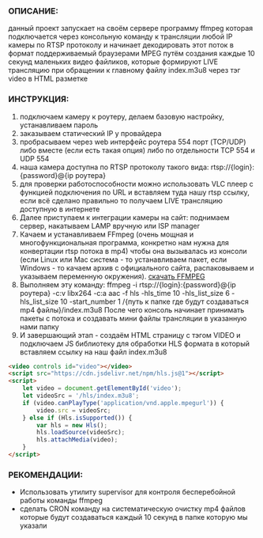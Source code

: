 ### ОПИСАНИЕ:
данный проект запускает на своём сервере программу ffmpeg которая подключается через консольную команду
к трансляции любой IP камеры по RTSP протоколу и начинает декодировать этот поток в формат поддерживаемый браузерами MPEG
путём создания каждые 10 секунд маленьких видео файликов, которые формируют LIVE трансляцию при обращении к главному файлу index.m3u8
через тэг video в HTML разметке
### ИНСТРУКЦИЯ:
1) подключаем камеру к роутеру, делаем базовую настройку, устанавливаем пароль
2) заказываем статический IP у провайдера
3) пробрасываем через web интерфейс роутера 554 порт (TCP/UDP) либо вместе (если есть такая опция) либо по отдельности TCP 554 и UDP 554
4) наша камера доступна по RTSP протоколу такого вида:  rtsp://{login}:{password}@{ip роутера}
5) для проверки работоспособности можно использовать VLC плеер с функцией подключения по URL и вставляем туда нашу rtsp ссылку, если всё сделано правильно то получаем LIVE трансляцию доступную в интернете
6) Далее приступаем к интеграции камеры на сайт: поднимаем сервер, накатываем LAMP вручную или ISP manager
7) Качаем и устанавливаем FFmpeg (очень мощная и многофункциональная программа, конкретно нам нужна для конвертации rtsp потока в mp4) чтобы она вызывалась из консоли (если Linux или Mac система - то устанавливаем пакет, если Windows - то качаем архив с официального сайта, распаковываем и указываем переменную окружения). [скачать FFMPEG](https://ffmpeg.org/download.html)
8) Выполняем эту команду: ffmpeg -i rtsp://{login}:{password}@{ip роутера} -c:v libx264 -c:a aac -f hls -hls_time 10 -hls_list_size 6 -hls_list_size 10 -start_number 1 /{путь к папке где будут создаваться mp4 файлы}/index.m3u8
После чего консоль начинает принимать пакеты с потока и создавать мини файлы трансляции в указанную нами папку
9) И завершающий этап - создаём HTML страницу с тэгом VIDEO и подключаем JS библиотеку для обработки HLS формата в который вставляем ссылку на наш файл index.m3u8
```html
<video controls id="video"></video>
<script src="https://cdn.jsdelivr.net/npm/hls.js@1"></script>
<script>
	let video = document.getElementById('video');
	let videoSrc = '/hls/index.m3u8';
	if (video.canPlayType('application/vnd.apple.mpegurl')) {
		video.src = videoSrc;
	} else if (Hls.isSupported()) {
		var hls = new Hls();
		hls.loadSource(videoSrc);
		hls.attachMedia(video);
	}
</script>
```

### РЕКОМЕНДАЦИИ:
* Использовать утилиту supervisor для контроля бесперебойной работы команды ffmpeg
* сделать CRON команду на систематическую очистку mp4 файлов которые будут создаваться каждый 10 секунд в папке которую мы указали